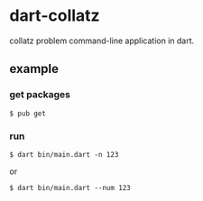 # dart-collatz

collatz problem command-line application in dart.

## example

### get packages

`$ pub get`

### run

`$ dart bin/main.dart -n 123`

or

`$ dart bin/main.dart --num 123`
